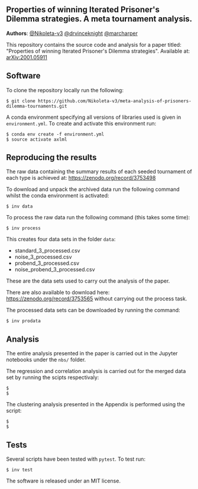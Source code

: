 Properties of winning Iterated Prisoner's Dilemma strategies. A meta
tournament analysis.
--------------------------------------

**Authors**: [@Nikoleta-v3](https://github.com/Nikoleta-v3) [@drvinceknight](https://github.com/drvinceknight) [@marcharper](https://github.com/marcharper)

This repository contains the source code and analysis for a paper titled:
"Properties of winning Iterated Prisoner's Dilemma strategies". Available at:
[arXiv:2001.05911](https://arxiv.org/abs/2001.05911)

## Software

To clone the repository locally run the following:

```
$ git clone https://github.com/Nikoleta-v3/meta-analysis-of-prisoners-dilemma-tournaments.git
```

A conda environment specifying all versions of libraries used is given in
`environment.yml`. To create and activate this environment run:

```
$ conda env create -f environment.yml
$ source activate axlml
```

## Reproducing the results

The raw data containing the summary results of each seeded tournament of each
type is achieved at: https://zenodo.org/record/3753498

To download and unpack the archived data run the following command whilst the
conda environment is activated:

```
$ inv data
```

To process the raw data run the following command (this takes some time):

```
$ inv process
```

This creates four data sets in the folder `data`:

- standard_3_processed.csv
- noise_3_processed.csv
- probend_3_processed.csv
- noise_probend_3_processed.csv

These are the data sets used to carry out the analysis of the paper.

There are also available to download here: https://zenodo.org/record/3753565 without carrying
out the process task.

The processed data sets can be downloaded by running the command:

```
$ inv prodata
```

## Analysis

The entire analysis presented in the paper is carried out in the Jupyter notebooks
under the `nbs/` folder.

The regression and correlation analysis is carried out for the merged data set
by running the scipts respectivaly:

```
$
$
```

The clustering analysis presented in the Appendix is performed using the script:

```
$
$
```

## Tests

Several scripts have been tested with `pytest`. To test run:

```
$ inv test
```

The software is released under an MIT license.
